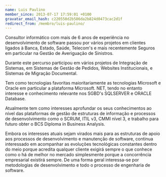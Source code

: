 ```yaml
---
name: Luis Paulino
member_since: 2013-07-17 17:59:01 +0100
gravatar_email_hash: c220550d2b586da2b824d0473cac2d1f
redirect_from: /membro/luis-paulino/
---
```

Consultor informático com mais de 6 anos de experiência no desenvolvimento de software passou por vários projetos em clientes ligados à Banca, Estado, Saúde, Telecom's e mais recentemente Seguros em particular na Gestão de Averiguação de Sinistros.

Durante este percurso participou em vários projetos de Integração de Sistemas, em Sistemas de Gestão de Pedidos, Websites Institucionais, e Sistemas de Migração Documental.

Tem como tecnologias favoritas maioritariamente as tecnologias Microsoft e Oracle em particular a plataforma Microsoft. NET, tendo no entanto interesse e conhecimento relevante nos SGBD's SQLSERVER e ORACLE Database.

Atualmente tem como interesses aprofundar os seus conhecimentos ao nível das plataformas de gestão de estruturas de informação e processos de desenvolvimento como o SCRUM, ITIL v3, CMMI nível 3, e trabalho para futuro obter o BCS Diploma in Business Analysis.

Embora os interesses atuais sejam virados mais para as estruturas de apoio aos processos de desenvolvimento e manutenção de software, continua interessado em acompanhar as evoluções tecnológicas constantes dentro do meio porque acredita qualquer cliente exigirá sempre o que conhece como o há de melhor no mercado simplesmente porque a concorrência empresarial existirá sempre. De uma forma geral interessa-se por metodologias de desenvolvimento e todo o processo de engenharia de software.

